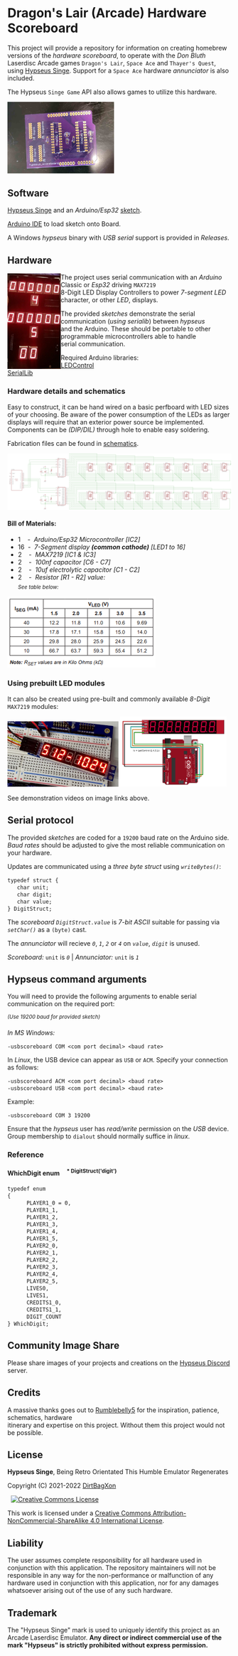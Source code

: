 # Dragon's Lair (Arcade) Hardware Scoreboard

This project will provide a repository for information on creating homebrew versions of the _hardware scoreboard_, to operate with the _Don Bluth_ Laserdisc Arcade games `Dragon's Lair`, `Space Ace` and `Thayer's Quest`, using [Hypseus Singe][HS]. Support for a `Space Ace` hardware _annunciator_ is also included. 

The Hypseus `Singe Game` API also allows games to utilize this hardware. 

<img src="images/arduino_hat.png" width=240>

## Software

[Hypseus Singe][HS] and an _Arduino/Esp32_ [sketch](sketches/).  

[Arduino IDE][AI] to load sketch onto Board.  

A Windows _hypseus_ binary with _USB serial_ support is provided in _Releases_.

## Hardware

<a href="https://www.youtube.com/playlist?list=PLRLuhkf2c3OfWXBjaeWMZKH3ejyk8eOgZ"><img align="left" src="images/scoreboard.png"></a>

The project uses serial communication with an _Arduino_ Classic or _Esp32_ driving `MAX7219`  
8-Digit LED Display Controllers to power _7-segment LED_ character, or other _LED_, displays.

The provided _sketches_ demonstrate the serial communication (_using serialib_) between _hypseus_  
and the Arduino. These should be portable to other programmable microcontrollers able to handle  
serial communication.

Required Arduino libraries:  
[LEDControl][LED]  
[SerialLib][SL]


### Hardware details and schematics

Easy to construct, it can be hand wired on a basic perfboard with LED sizes of your choosing. Be aware of the power consumption of the LEDs as larger displays will require that an exterior power source be implemented. Components can be _(DIP/DIL)_ through hole to enable easy soldering.

Fabrication files can be found in [schematics](schematics/).  

![Schematic](schematics/schematic.png)

#### Bill of Materials:

* 1 &nbsp; &nbsp;- &nbsp;_Arduino/Esp32 Microcontroller [IC2]_
* 16 &nbsp;- &nbsp;_7-Segment display **(common cathode)** [LED1 to 16]_
* 2 &nbsp; &nbsp;- &nbsp;_MAX7219 [IC1 & IC3]_ 
* 2 &nbsp; &nbsp;- &nbsp;_100nf capacitor [C6 - C7]_
* 2 &nbsp; &nbsp;- &nbsp;_10uf electrolytic capacitor [C1 - C2]_
* 2 &nbsp; &nbsp;- &nbsp;_Resistor [R1 - R2] value:_  
_<sub>See table below:</sub>_

![Calculator](images/calculator.png)

### Using prebuilt LED modules

It can also be created using pre-built and commonly available _8-Digit_ `MAX7219` modules:

[![Modules](images/module.png)](https://www.youtube.com/playlist?list=PLRLuhkf2c3OfWXBjaeWMZKH3ejyk8eOgZ) <img src="images/modulecon.png" width=240>

See demonstration videos on image links above.


## Serial protocol

The provided _sketches_ are coded for a `19200` baud rate on the Arduino side.  
_Baud rates_ should be adjusted to give the most reliable communication on your hardware. 

Updates are communicated using a _three byte struct_ using _`writeBytes()`_:

    typedef struct {
       char unit;
       char digit;
       char value;
    } DigitStruct;

 The _scoreboard_ _`DigitStruct.value`_ is _7-bit ASCII_ suitable for passing via _`setChar()`_ as a `(byte)` cast.
 
 The _annunciator_ will recieve _`0`_, _`1`_, _`2`_ or _`4`_ on _`value`_, _`digit`_ is unused.

_Scoreboard:_ `unit` is _`0`_ | _Annunciator:_ `unit` is _`1`_

## Hypseus command arguments

You will need to provide the following arguments to enable serial communication on the required port:

 _<sup>(Use 19200 baud for provided sketch)</sup>_

_In MS Windows:_

    -usbscoreboard COM <com port decimal> <baud rate>

In _Linux_, the USB device can appear as `USB` or `ACM`. Specify your connection as follows:

    -usbscoreboard ACM <com port decimal> <baud rate>
    -usbscoreboard USB <com port decimal> <baud rate>
    
Example:

    -usbscoreboard COM 3 19200

Ensure that the _hypseus_ user has _read/write_ permission on the _USB_ device.  
Group membership to `dialout` should normally suffice in _linux_.

### Reference
#### WhichDigit enum &nbsp; &nbsp;<sup> * DigitStruct('digit')</sup>

    typedef enum
    {
          PLAYER1_0 = 0,
          PLAYER1_1,
          PLAYER1_2,
          PLAYER1_3,
          PLAYER1_4,
          PLAYER1_5,
          PLAYER2_0,
          PLAYER2_1,
          PLAYER2_2,
          PLAYER2_3,
          PLAYER2_4,
          PLAYER2_5,
          LIVES0,
          LIVES1,
          CREDITS1_0,
          CREDITS1_1,
          DIGIT_COUNT
    } WhichDigit;


## Community Image Share

Please share images of your projects and creations on the [Hypseus Discord][DIS] server.

## Credits

A massive thanks goes out to [Rumblebelly5][RB5] for the inspiration, patience, schematics, hardware   
itinerary and expertise on this project. Without them this project would not be possible.

## License

**Hypseus Singe**, Being Retro Orientated This Humble Emulator Regenerates  

Copyright (C) 2021-2022  [DirtBagXon][owner]

&nbsp;
<a rel="license" href="http://creativecommons.org/licenses/by-nc-sa/4.0/"><img alt="Creative Commons License" style="border-width:0" src="https://i.creativecommons.org/l/by-nc-sa/4.0/88x31.png" /></a><p />This work is licensed under a <a rel="license" href="http://creativecommons.org/licenses/by-nc-sa/4.0/">Creative Commons Attribution-NonCommercial-ShareAlike 4.0 International License</a>.
    
    
## Liability

The user assumes complete responsibility for all hardware used in conjunction with this application. The repository maintainers will not be responsible in any way for the non-performance or malfunction of any hardware used in conjunction with this application, nor for any damages whatsoever arising out of the use of any such hardware.

## Trademark

The "Hypseus Singe" mark is used to uniquely identify this project as an Arcade
Laserdisc Emulator.  __Any direct or indirect commercial use of the mark
"Hypseus" is strictly prohibited without express permission.__

[owner]: https://github.com/DirtBagXon
[RB5]: https://github.com/Rumblebelly5
[HS]: https://github.com/DirtBagXon/hypseus-singe
[DIS]: https://discord.gg/dgCsCfmRfJ
[AI]: https://www.arduino.cc/en/software
[LED]: http://wayoda.github.io/LedControl/pages/software
[SL]: https://lucidar.me/en/serialib/cross-plateform-rs232-serial-library/
[GNU General Public License]: http://www.gnu.org/licenses/gpl-3.0.en.html
